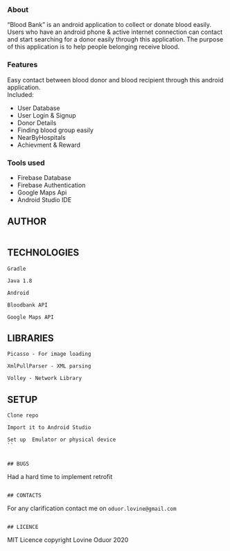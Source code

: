 ### About
“Blood Bank” is an android application to collect or donate blood easily. Users who have an android phone & active internet connection can contact and start searching for a donor easily through this application. The purpose of this application is to help people belonging receive blood.

### Features
Easy contact between blood donor and blood recipient through this android application.<br>
Included:
- User Database
- User Login & Signup
- Donor Details
- Finding blood group easily
- NearByHospitals
- Achievment & Reward
       
### Tools used
- Firebase Database
- Firebase Authentication
- Google Maps Api
- Android Studio IDE

## AUTHOR

```LOVINE ODUOR
```

## TECHNOLOGIES
```
Gradle

Java 1.8

Android

Bloodbank API

Google Maps API
```

## LIBRARIES
```
Picasso - For image loading

XmlPullParser - XML parsing

Volley - Network Library
```

## SETUP
```
Clone repo

Import it to Android Studio

Set up  Emulator or physical device
``


## BUGS
```
Had a hard time to implement retrofit
```

## CONTACTS
```
For any clarification contact me on `oduor.lovine@gmail.com`
```

## LICENCE
```
MIT Licence copyright Lovine Oduor 2020
```


